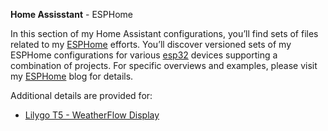 **Home Assisstant** - ESPHome

In this section of my Home Assistant configurations, you’ll find sets of files related to my [ESPHome](https://esphome.io/) efforts. You’ll discover versioned sets of my ESPHome configurations for various [esp32](https://www.espressif.com/en/products/socs/esp32) devices supporting a combination of projects. For specific overviews and examples, please visit my [ESPHome](https://labs.lux4rd0.com/home-assistant/esphome/) blog for details.

Additional details are provided for:

 - [Lilygo T5 - WeatherFlow Display](https://github.com/lux4rd0/homeassistant/blob/main/esphome/lilygo_t5_weatherflow.md)
